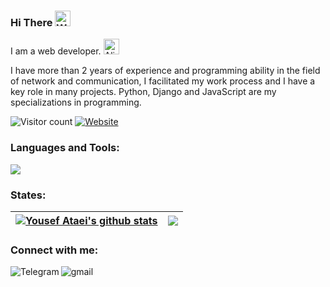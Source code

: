 ### Hi There <img src="https://raw.githubusercontent.com/Tarikul-Islam-Anik/Animated-Fluent-Emojis/master/Emojis/Hand%20gestures/Waving%20Hand%20Light%20Skin%20Tone.png" alt="Waving Hand Light Skin Tone" width="25" height="25" />

I am a web developer. <img src="https://raw.githubusercontent.com/Tarikul-Islam-Anik/Animated-Fluent-Emojis/master/Emojis/Smilies/Alien.png" alt="Alien" width="25" height="25" />

I have more than 2 years of experience and programming ability in the field of network and communication, I facilitated my work process and I have a key role in many projects. Python, Django and JavaScript are my specializations in programming.

![Visitor count](https://shields-io-visitor-counter.herokuapp.com/badge?page=uataei)
[![Website](https://img.shields.io/website?down_color=blue&down_message=blue&up_color=yellow&up_message=my%20resume&url=https%3A%2F%2Fuataei.github.io%2F)](https://uataei.github.io)


<h3 align="left">Languages and Tools:</h3>
<p align="left">
<a href="https://skillicons.dev">
<img src="https://skillicons.dev/icons?i=python,django,docker,linux,git,javascript,html,css,postgresql,mongodb,jquery" />
</a>
</p>


<h3 align="left">States:</h3>

| <a href="https://github.com/anuraghazra/github-readme-stats"><img align="center" src="https://github-readme-stats.vercel.app/api?username=uataei&show_icons=true&include_all_commits=true&hide_border=true" alt="Yousef Ataei's github stats" /></a> | <a href="https://github.com/anuraghazra/github-readme-stats"><img align="center" src="https://github-readme-stats.vercel.app/api/top-langs/?username=uataei&layout=compact&hide_border=true" /></a> |
| ------------- | ------------- |


<h3 align="left">Connect with me:</h3>

[<img align="left" alt="Telegram" src="https://img.shields.io/badge/Telegram-%230077B5.svg?&style=for-the-badge&logo=telegram&logoColor=white" />](https://t.me/uataei)
[<img align="left" alt="gmail" src="https://img.shields.io/badge/Gmail-%2312100E.svg?&style=for-the-badge&logo=gmail&logoColor=white" />](mailto:ataeiu@gmail.com)
